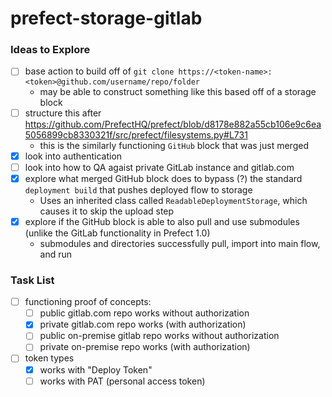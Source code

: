# prefect-storage-gitlab

### Ideas to Explore

- [ ] base action to build off of `git clone https://<token-name>:<token>@github.com/username/repo/folder`
  - may be able to construct something like this based off of a storage block
- [ ] structure this after https://github.com/PrefectHQ/prefect/blob/d8178e882a55cb106e9c6ea5056899cb8330321f/src/prefect/filesystems.py#L731
  - this is the similarly functioning `GitHub` block that was just merged
- [x] look into authentication
- [ ] look into how to QA agaist private GitLab instance and gitlab.com
- [x] explore what merged GitHub block does to bypass (?) the standard `deployment build` that pushes deployed flow to storage
  - Uses an inherited class called `ReadableDeploymentStorage`, which causes it to skip the upload step
- [x] explore if the GitHub block is able to also pull and use submodules (unlike the GitLab functionality in Prefect 1.0)
  - submodules and directories successfully pull, import into main flow, and run

### Task List

- [ ] functioning proof of concepts:
  - [ ] public gitlab.com repo works without authorization
  - [x] private gitlab.com repo works (with authorization)
  - [ ] public on-premise gitlab repo works without authorization
  - [ ] private on-premise repo works (with authorization)
- [ ] token types
  - [x] works with "Deploy Token"
  - [ ] works with PAT (personal access token)
